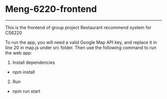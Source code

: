 # Meng-6220-frontend
------------------------------------------------------------------------------------------
This is the frontend of group project Restaurant recommend system for CS6220

To run the app, you will need a valid Google Map API key, and replace it in line 20 in map.js under src folder.
Then use the following command to run the web app:

1. Install dependencies
  - npm install

2. Run
  - npm run start
